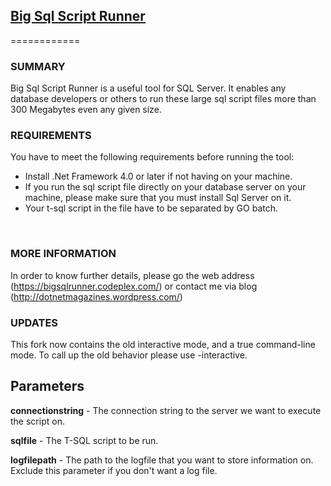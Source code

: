 ## <a href="https://bigsqlrunner.codeplex.com/">Big Sql Script Runner</a> ##
============

### SUMMARY ###
Big Sql Script Runner is a useful tool for SQL Server. It enables any database developers or others to run these large sql script files more than 300 Megabytes even any given size. 

### REQUIREMENTS ###
You have to meet the following requirements before running the tool:

<ul>
<li>Install .Net Framework 4.0 or later if not having on your machine.</li>
<li>If you run the sql script file directly on your database server on your machine, please make sure that you must install Sql Server on it.</li>
<li>Your t-sql script in the file have to be separated by GO batch.</li>
</ul>

<img src="http://download-codeplex.sec.s-msft.com/Download?ProjectName=bigsqlrunner&amp;DownloadId=713696" alt="">

<img src="http://download-codeplex.sec.s-msft.com/Download?ProjectName=bigsqlrunner&amp;DownloadId=713703" alt="">

### MORE INFORMATION ###
In order to know further details, please go the web address (https://bigsqlrunner.codeplex.com/) or contact me via blog (http://dotnetmagazines.wordpress.com/)

### UPDATES ###

This fork now contains the old interactive mode, and a true command-line mode. To call up the old behavior please use -interactive.

## Parameters

**connectionstring** - The connection string to the server we want to execute the script on.

**sqlfile** - The T-SQL script to be run.

**logfilepath** - The path to the logfile that you want to store information on. Exclude this parameter if you don't want a log file.
